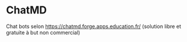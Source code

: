 # ChatMD
Chat bots selon https://chatmd.forge.apps.education.fr/
(solution libre et gratuite à but non commercial)
